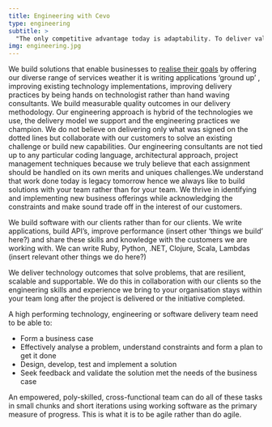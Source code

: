 ```yaml
---
title: Engineering with Cevo
type: engineering
subtitle: >
  "The only competitive advantage today is adaptability. To deliver valuable new concepts and solutions faster than the competition, organisations need the ability to rapidly deploy code to production, and then iterate based on customer feedback".
img: engineering.jpg
---
```


We build solutions that enable businesses to [realise their goals](/cases/engineering) by offering our diverse range of services weather it is writing applications ‘ground up’ , improving existing technology implementations, improving delivery practices by being hands on technologist rather than hand waving consultants. We build measurable quality outcomes in our delivery methodology. Our engineering approach is hybrid of the technologies we use, the delivery model we support and the engineering practices we champion. We do not believe on delivering only what was signed on the dotted lines but collaborate with our customers to solve an existing challenge or build new capabilities. Our engineering consultants are not tied up to any particular coding language, architectural approach, project management techniques because we truly believe that each assignment should be handled on its own merits and uniques challenges.We understand that work done today is legacy tomorrow hence we always like to build solutions with your team rather than for your team. We thrive in identifying and implementing new business offerings while acknowledging the constraints and make sound trade off in the interest of our customers.

We build software with our clients rather than for our clients. We write applications, build API’s, improve performance (insert other ‘things we build’ here?) and share these skills and knowledge with the customers we are working with. We can write Ruby, Python, .NET, Clojure, Scala, Lambdas (insert relevant other things we do here?)

We deliver technology outcomes that solve problems, that are resilient, scalable and supportable. We do this in collaboration with our clients so the engineering skills and experience we bring to your organisation stays within your team long after the project is delivered or the initiative completed.

A high performing technology, engineering or software delivery team need to be able to:

* Form a business case
* Effectively analyse a problem, understand constraints and form a plan to get it done
* Design, develop, test and implement a solution
* Seek feedback and validate the solution met the needs of the business case

An empowered, poly-skilled, cross-functional team can do all of these tasks in small chunks and short iterations using working software as the primary measure of progress. This is what it is to be agile rather than do agile.
